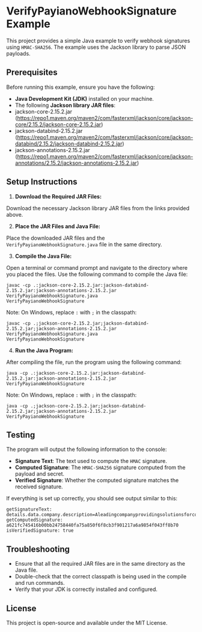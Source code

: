 # VerifyPayianoWebhookSignature Example

This project provides a simple Java example to verify webhook signatures using `HMAC-SHA256`. The example uses the Jackson library to parse JSON payloads.

## Prerequisites

Before running this example, ensure you have the following:

- **Java Development Kit (JDK)** installed on your machine.
- The following **Jackson library JAR files**:
- jackson-core-2.15.2.jar (https://repo1.maven.org/maven2/com/fasterxml/jackson/core/jackson-core/2.15.2/jackson-core-2.15.2.jar)
- jackson-databind-2.15.2.jar (https://repo1.maven.org/maven2/com/fasterxml/jackson/core/jackson-databind/2.15.2/jackson-databind-2.15.2.jar)
- jackson-annotations-2.15.2.jar (https://repo1.maven.org/maven2/com/fasterxml/jackson/core/jackson-annotations/2.15.2/jackson-annotations-2.15.2.jar)

## Setup Instructions

1. **Download the Required JAR Files:**

Download the necessary Jackson library JAR files from the links provided above.

2. **Place the JAR Files and Java File:**

Place the downloaded JAR files and the `VerifyPayianoWebhookSignature.java` file in the same directory.

3. **Compile the Java File:**

Open a terminal or command prompt and navigate to the directory where you placed the files. Use the following command to compile the Java file:

```shell
javac -cp .:jackson-core-2.15.2.jar:jackson-databind-2.15.2.jar:jackson-annotations-2.15.2.jar VerifyPayianoWebhookSignature.java
VerifyPayianoWebhookSignature
```

Note: On Windows, replace `:` with `;` in the classpath:
```shell
javac -cp .;jackson-core-2.15.2.jar;jackson-databind-2.15.2.jar;jackson-annotations-2.15.2.jar VerifyPayianoWebhookSignature.java
VerifyPayianoWebhookSignature
```

4. **Run the Java Program:**

After compiling the file, run the program using the following command:

```shell
java -cp .:jackson-core-2.15.2.jar:jackson-databind-2.15.2.jar:jackson-annotations-2.15.2.jar VerifyPayianoWebhookSignature
```

Note: On Windows, replace `:` with `;` in the classpath:

```shell
java -cp .;jackson-core-2.15.2.jar;jackson-databind-2.15.2.jar;jackson-annotations-2.15.2.jar VerifyPayianoWebhookSignature
```

## Testing

The program will output the following information to the console:

- **Signature Text**: The text used to compute the `HMAC` signature.
- **Computed Signature**: The `HMAC-SHA256` signature computed from the payload and secret.
- **Verified Signature**: Whether the computed signature matches the received signature.

If everything is set up correctly, you should see output similar to this:

```
getSignatureText: details.data.company.description=AleadingcompanyprovidingsolutionsforconvertinglengthyURLsintoshortones&simplifyingonlinesharing!&details.data.company.employees_count=0&details.data.company.is_active=true&details.data.company.is_approved=false&details.data.company.name=GraplyURLShortenr&details.data.company.owners.0.name=AmgadYassen&details.data.company.owners.0.percentage=51.5&details.data.company.owners.0.position=CEO&details.data.company.owners.1.name=KamalAllam&details.data.company.owners.1.percentage=48.5&details.data.company.owners.1.position=CEO&details.data.company.social_urls.facebook_url=https://facebook.com/graply&webhook_event.fired_at=1722572118554&webhook_event.id=01j3521znn3b6wderr4vbyq18n&webhook_event.type=company.created&webhook_event.version=v1&webhook_event_attempt.id=01j354j6nkwh3mdvhs6dsmswt8&webhook_event_attempt.sent_at=1722572118554
getComputedSignature: a621fc745416b00bb24758440fa75a850f6f8cb3f901217a6a9854f043ff8b70
isVerifiedSignature: true
```

## Troubleshooting

- Ensure that all the required JAR files are in the same directory as the Java file.
- Double-check that the correct classpath is being used in the compile and run commands.
- Verify that your JDK is correctly installed and configured.

## License

This project is open-source and available under the MIT License.
